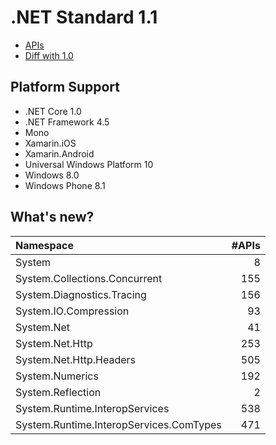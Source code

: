 # .NET Standard 1.1

* [APIs](netstandard1.1_ref.md)
* [Diff with 1.0](netstandard1.1_diff.md)

## Platform Support

* .NET Core 1.0
* .NET Framework 4.5
* Mono
* Xamarin.iOS
* Xamarin.Android
* Universal Windows Platform 10
* Windows 8.0
* Windows Phone 8.1

## What's new?

| Namespace                               | #APIs |
|:----------------------------------------|------:| 
| System                                  |     8 |
| System.Collections.Concurrent           |   155 |
| System.Diagnostics.Tracing              |   156 |
| System.IO.Compression                   |    93 |
| System.Net                              |    41 |
| System.Net.Http                         |   253 |
| System.Net.Http.Headers                 |   505 |
| System.Numerics                         |   192 |
| System.Reflection                       |     2 |
| System.Runtime.InteropServices          |   538 |
| System.Runtime.InteropServices.ComTypes |   471 |
